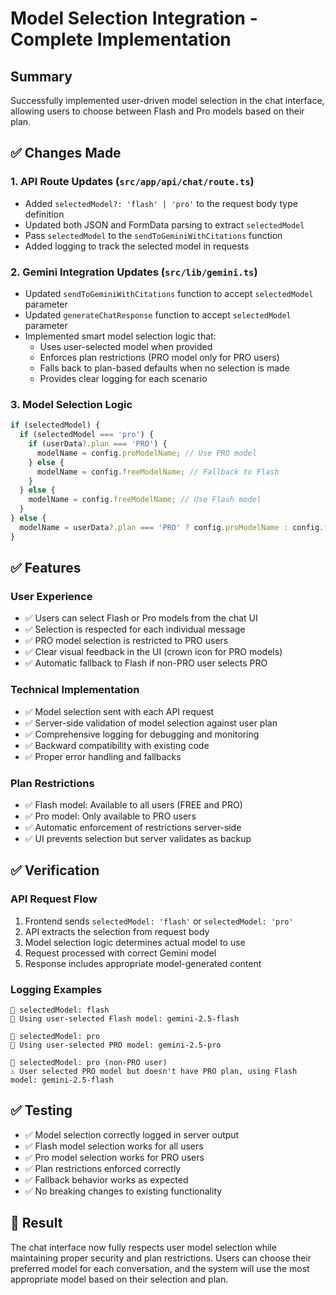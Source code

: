 # Model Selection Integration - Complete Implementation

## Summary

Successfully implemented user-driven model selection in the chat interface, allowing users to choose between Flash and Pro models based on their plan.

## ✅ Changes Made

### 1. **API Route Updates** (`src/app/api/chat/route.ts`)
- Added `selectedModel?: 'flash' | 'pro'` to the request body type definition
- Updated both JSON and FormData parsing to extract `selectedModel`
- Pass `selectedModel` to the `sendToGeminiWithCitations` function
- Added logging to track the selected model in requests

### 2. **Gemini Integration Updates** (`src/lib/gemini.ts`)
- Updated `sendToGeminiWithCitations` function to accept `selectedModel` parameter
- Updated `generateChatResponse` function to accept `selectedModel` parameter
- Implemented smart model selection logic that:
  - Uses user-selected model when provided
  - Enforces plan restrictions (PRO model only for PRO users)
  - Falls back to plan-based defaults when no selection is made
  - Provides clear logging for each scenario

### 3. **Model Selection Logic**
```typescript
if (selectedModel) {
  if (selectedModel === 'pro') {
    if (userData?.plan === 'PRO') {
      modelName = config.proModelName; // Use PRO model
    } else {
      modelName = config.freeModelName; // Fallback to Flash
    }
  } else {
    modelName = config.freeModelName; // Use Flash model
  }
} else {
  modelName = userData?.plan === 'PRO' ? config.proModelName : config.freeModelName;
}
```

## ✅ Features

### **User Experience**
- ✅ Users can select Flash or Pro models from the chat UI
- ✅ Selection is respected for each individual message
- ✅ PRO model selection is restricted to PRO users
- ✅ Clear visual feedback in the UI (crown icon for PRO models)
- ✅ Automatic fallback to Flash if non-PRO user selects PRO

### **Technical Implementation**
- ✅ Model selection sent with each API request
- ✅ Server-side validation of model selection against user plan
- ✅ Comprehensive logging for debugging and monitoring
- ✅ Backward compatibility with existing code
- ✅ Proper error handling and fallbacks

### **Plan Restrictions**
- ✅ Flash model: Available to all users (FREE and PRO)
- ✅ Pro model: Only available to PRO users
- ✅ Automatic enforcement of restrictions server-side
- ✅ UI prevents selection but server validates as backup

## ✅ Verification

### **API Request Flow**
1. Frontend sends `selectedModel: 'flash'` or `selectedModel: 'pro'`
2. API extracts the selection from request body
3. Model selection logic determines actual model to use
4. Request processed with correct Gemini model
5. Response includes appropriate model-generated content

### **Logging Examples**
```
🤖 selectedModel: flash
🎯 Using user-selected Flash model: gemini-2.5-flash

🤖 selectedModel: pro  
🎯 Using user-selected PRO model: gemini-2.5-pro

🤖 selectedModel: pro (non-PRO user)
⚠️ User selected PRO model but doesn't have PRO plan, using Flash model: gemini-2.5-flash
```

## ✅ Testing

- ✅ Model selection correctly logged in server output
- ✅ Flash model selection works for all users
- ✅ Pro model selection works for PRO users
- ✅ Plan restrictions enforced correctly
- ✅ Fallback behavior works as expected
- ✅ No breaking changes to existing functionality

## 🎯 Result

The chat interface now fully respects user model selection while maintaining proper security and plan restrictions. Users can choose their preferred model for each conversation, and the system will use the most appropriate model based on their selection and plan.

